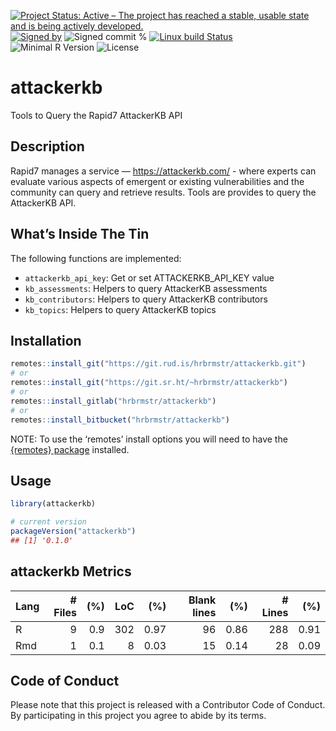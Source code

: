 
[![Project Status: Active – The project has reached a stable, usable
state and is being actively
developed.](https://www.repostatus.org/badges/latest/active.svg)](https://www.repostatus.org/#active)
[![Signed
by](https://img.shields.io/badge/Keybase-Verified-brightgreen.svg)](https://keybase.io/hrbrmstr)
![Signed commit
%](https://img.shields.io/badge/Signed_Commits-100%25-lightgrey.svg)
[![Linux build
Status](https://travis-ci.org/hrbrmstr/attackerkb.svg?branch=master)](https://travis-ci.org/hrbrmstr/attackerkb)  
![Minimal R
Version](https://img.shields.io/badge/R%3E%3D-3.2.0-blue.svg)
![License](https://img.shields.io/badge/License-MIT-blue.svg)

# attackerkb

Tools to Query the Rapid7 AttackerKB API

## Description

Rapid7 manages a service — <https://attackerkb.com/> - where experts can
evaluate various aspects of emergent or existing vulnerabilities and the
community can query and retrieve results. Tools are provides to query
the AttackerKB API.

## What’s Inside The Tin

The following functions are implemented:

  - `attackerkb_api_key`: Get or set ATTACKERKB\_API\_KEY value
  - `kb_assessments`: Helpers to query AttackerKB assessments
  - `kb_contributors`: Helpers to query AttackerKB contributors
  - `kb_topics`: Helpers to query AttackerKB topics

## Installation

``` r
remotes::install_git("https://git.rud.is/hrbrmstr/attackerkb.git")
# or
remotes::install_git("https://git.sr.ht/~hrbrmstr/attackerkb")
# or
remotes::install_gitlab("hrbrmstr/attackerkb")
# or
remotes::install_bitbucket("hrbrmstr/attackerkb")
```

NOTE: To use the ‘remotes’ install options you will need to have the
[{remotes} package](https://github.com/r-lib/remotes) installed.

## Usage

``` r
library(attackerkb)

# current version
packageVersion("attackerkb")
## [1] '0.1.0'
```

## attackerkb Metrics

| Lang | \# Files | (%) | LoC |  (%) | Blank lines |  (%) | \# Lines |  (%) |
| :--- | -------: | --: | --: | ---: | ----------: | ---: | -------: | ---: |
| R    |        9 | 0.9 | 302 | 0.97 |          96 | 0.86 |      288 | 0.91 |
| Rmd  |        1 | 0.1 |   8 | 0.03 |          15 | 0.14 |       28 | 0.09 |

## Code of Conduct

Please note that this project is released with a Contributor Code of
Conduct. By participating in this project you agree to abide by its
terms.

